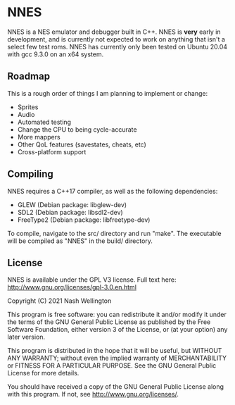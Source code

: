 # NNES
NNES is a NES emulator and debugger built in C++.
NNES is **very** early in development, and is currently not expected to work on anything that isn't a select few test roms.
NNES has currently only been tested on Ubuntu 20.04 with gcc 9.3.0 on an x64 system.

## Roadmap
This is a rough order of things I am planning to implement or change:
* Sprites
* Audio
* Automated testing
* Change the CPU to being cycle-accurate
* More mappers
* Other QoL features (savestates, cheats, etc)
* Cross-platform support

## Compiling
NNES requires a C++17 compiler, as well as the following dependencies:
* GLEW      (Debian package: libglew-dev)
* SDL2      (Debian package: libsdl2-dev)
* FreeType2 (Debian package: libfreetype-dev)

To compile, navigate to the src/ directory and run "make". The executable will be compiled as "NNES" in the build/ directory.

## License

NNES is available under the GPL V3 license.  Full text here: <http://www.gnu.org/licenses/gpl-3.0.en.html>

Copyright (C) 2021 Nash Wellington

This program is free software: you can redistribute it and/or modify
it under the terms of the GNU General Public License as published by
the Free Software Foundation, either version 3 of the License, or
(at your option) any later version.

This program is distributed in the hope that it will be useful,
but WITHOUT ANY WARRANTY; without even the implied warranty of
MERCHANTABILITY or FITNESS FOR A PARTICULAR PURPOSE.  See the
GNU General Public License for more details.

You should have received a copy of the GNU General Public License
along with this program.  If not, see <http://www.gnu.org/licenses/>.